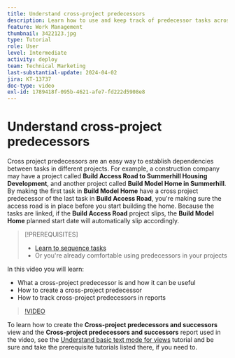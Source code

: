 ```yaml
---
title: Understand cross-project predecessors
description: Learn how to use and keep track of predecessor tasks across 2 or more projects.
feature: Work Management
thumbnail: 3422123.jpg
type: Tutorial
role: User
level: Intermediate
activity: deploy
team: Technical Marketing
last-substantial-update: 2024-04-02
jira: KT-13737
doc-type: video
exl-id: 1789418f-095b-4621-afe7-fd222d5908e8
---
```

# Understand cross-project predecessors

Cross project predecessors are an easy way to establish dependencies between tasks in different projects. For example, a construction company may have a project called **Build Access Road to Summerhill Housing Development**, and another project called **Build Model Home in Summerhill**. By making the first task in **Build Model Home** have a cross project predecessor of the last task in **Build Access Road**, you're making sure the access road is in place before you start building the home. Because the tasks are linked, if the **Build Access Road** project slips, the **Build Model Home** planned start date will automatically slip accordingly.

>[!PREREQUISITES]
>
>* [Learn to sequence tasks](https://experienceleague.adobe.com/docs/workfront-learn/tutorials-workfront/manage-work/tasks/learn-to-sequence-tasks.html?lang=en)
>* Or you're already comfortable using predecessors in your projects


In this video you will learn:

* What a cross-project predecessor is and how it can be useful
* How to create a cross-project predecessor
* How to track cross-project predecessors in reports

>[!VIDEO](https://video.tv.adobe.com/v/3422123/?quality=12&learn=on)

To learn how to create the **Cross-project predecessors and successors** view and the **Cross-project predecessors and successors** report used in the video,  see the [Understand basic text mode for views](https://experienceleague.adobe.com/docs/workfront-learn/tutorials-workfront/reporting/intermediate-reporting/basic-text-mode-for-views.html?lang=en) tutorial and be sure and take the prerequisite tutorials listed there, if you need to.
